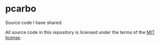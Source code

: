 # pcarbo

Source code I have shared.

All source code in this repository is licensed under the terms of the
[MIT license](LICENSE).
